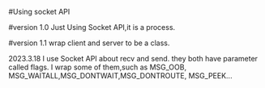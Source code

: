 #Using socket API

#version 1.0
Just Using Socket API,it is a process.

#version 1.1
wrap client and server to be a class.

2023.3.18
I use Socket API about recv and send.
they both have parameter called flags.
I wrap some of them,such as MSG_OOB,
MSG_WAITALL,MSG_DONTWAIT,MSG_DONTROUTE,
MSG_PEEK...
